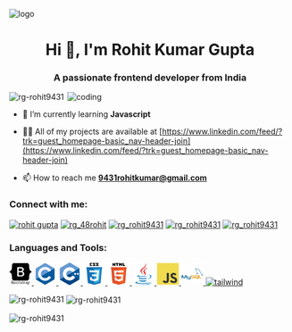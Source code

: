 ![logo](https://github.com/rg-rohit9431/rg-rohit9431/blob/main/Banner.png)
<h1 align="center">Hi 👋, I'm Rohit Kumar Gupta</h1>
<h3 align="center">A passionate frontend developer from India</h3>
<img align="right" alt= "coding" width="400" src="https://media.tenor.com/2uyENRmiUt0AAAAC/coding.gif"

<p align="left"> <img src="https://komarev.com/ghpvc/?username=rg-rohit9431&label=Profile%20views&color=0e75b6&style=flat" alt="rg-rohit9431" /> </p>

- 🌱 I’m currently learning **Javascript**

- 👨‍💻 All of my projects are available at [https://www.linkedin.com/feed/?trk=guest_homepage-basic_nav-header-join](https://www.linkedin.com/feed/?trk=guest_homepage-basic_nav-header-join)

- 📫 How to reach me **9431rohitkumar@gmail.com**

<h3 align="left">Connect with me:</h3>
<p align="left">
<a href="www.linkedin.com/in/rohit-gupta-40a631232" target="blank"><img align="center" src="https://raw.githubusercontent.com/rahuldkjain/github-profile-readme-generator/master/src/images/icons/Social/linked-in-alt.svg" alt="rohit gupta" height="30" width="40" /></a>
<a href="https://www.codechef.com/users/rg_48rohit" target="blank"><img align="center" src="https://cdn.jsdelivr.net/npm/simple-icons@3.1.0/icons/codechef.svg" alt="rg_48rohit" height="30" width="40" /></a>
<a href="https://www.hackerrank.com/9431rohitkumar" target="blank"><img align="center" src="https://raw.githubusercontent.com/rahuldkjain/github-profile-readme-generator/master/src/images/icons/Social/hackerrank.svg" alt="rg_rohit9431" height="30" width="40" /></a>
<a href="https://www.leetcode.com/rg_rohit9431" target="blank"><img align="center" src="https://raw.githubusercontent.com/rahuldkjain/github-profile-readme-generator/master/src/images/icons/Social/leet-code.svg" alt="rg_rohit9431" height="30" width="40" /></a>
<a href="https://auth.geeksforgeeks.org/user/rg_rohit9431" target="blank"><img align="center" src="https://raw.githubusercontent.com/rahuldkjain/github-profile-readme-generator/master/src/images/icons/Social/geeks-for-geeks.svg" alt="rg_rohit9431" height="30" width="40" /></a>
</p>

<h3 align="left">Languages and Tools:</h3>
<p align="left"> <a href="https://getbootstrap.com" target="_blank" rel="noreferrer"> <img src="https://raw.githubusercontent.com/devicons/devicon/master/icons/bootstrap/bootstrap-plain-wordmark.svg" alt="bootstrap" width="40" height="40"/> </a> <a href="https://www.cprogramming.com/" target="_blank" rel="noreferrer"> <img src="https://raw.githubusercontent.com/devicons/devicon/master/icons/c/c-original.svg" alt="c" width="40" height="40"/> </a> <a href="https://www.w3schools.com/cpp/" target="_blank" rel="noreferrer"> <img src="https://raw.githubusercontent.com/devicons/devicon/master/icons/cplusplus/cplusplus-original.svg" alt="cplusplus" width="40" height="40"/> </a> <a href="https://www.w3schools.com/css/" target="_blank" rel="noreferrer"> <img src="https://raw.githubusercontent.com/devicons/devicon/master/icons/css3/css3-original-wordmark.svg" alt="css3" width="40" height="40"/> </a> <a href="https://www.w3.org/html/" target="_blank" rel="noreferrer"> <img src="https://raw.githubusercontent.com/devicons/devicon/master/icons/html5/html5-original-wordmark.svg" alt="html5" width="40" height="40"/> </a> <a href="https://www.java.com" target="_blank" rel="noreferrer"> <img src="https://raw.githubusercontent.com/devicons/devicon/master/icons/java/java-original.svg" alt="java" width="40" height="40"/> </a> <a href="https://developer.mozilla.org/en-US/docs/Web/JavaScript" target="_blank" rel="noreferrer"> <img src="https://raw.githubusercontent.com/devicons/devicon/master/icons/javascript/javascript-original.svg" alt="javascript" width="40" height="40"/> </a> <a href="https://www.mysql.com/" target="_blank" rel="noreferrer"> <img src="https://raw.githubusercontent.com/devicons/devicon/master/icons/mysql/mysql-original-wordmark.svg" alt="mysql" width="40" height="40"/> </a> <a href="https://tailwindcss.com/" target="_blank" rel="noreferrer"> <img src="https://www.vectorlogo.zone/logos/tailwindcss/tailwindcss-icon.svg" alt="tailwind" width="40" height="40"/> </a> </p>

<p><img align="left" src="https://github-readme-stats.vercel.app/api/top-langs?username=rg-rohit9431&show_icons=true&locale=en&layout=compact" alt="rg-rohit9431" /></p>

<p>&nbsp;<img align="center" src="https://github-readme-stats.vercel.app/api?username=rg-rohit9431&show_icons=true&locale=en" alt="rg-rohit9431" /></p>

<p><img align="center" src="https://github-readme-streak-stats.herokuapp.com/?user=rg-rohit9431&" alt="rg-rohit9431" /></p>
